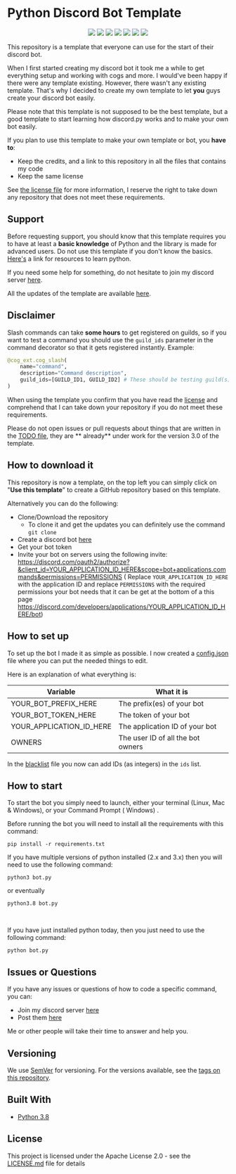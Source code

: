 # Python Discord Bot Template

<p align="center">
  <a href="//discord.gg/HzJ3Gfr"><img src="https://img.shields.io/discord/739934735387721768?logo=discord"></a>
  <a href="//github.com/kkrypt0nn/Python-Discord-Bot-Template/releases"><img src="https://img.shields.io/github/v/release/kkrypt0nn/Python-Discord-Bot-Template"></a>
  <a href="//github.com/kkrypt0nn/Python-Discord-Bot-Template/commits/main"><img src="https://img.shields.io/github/last-commit/kkrypt0nn/Python-Discord-Bot-Template"></a>
  <a href="//github.com/kkrypt0nn/Python-Discord-Bot-Template/releases"><img src="https://img.shields.io/github/downloads/kkrypt0nn/Python-Discord-Bot-Template/total"></a>
  <a href="//github.com/kkrypt0nn/Python-Discord-Bot-Template/blob/main/LICENSE.md"><img src="https://img.shields.io/github/license/kkrypt0nn/Python-Discord-Bot-Template"></a>
  <a href="//github.com/kkrypt0nn/Python-Discord-Bot-Template"><img src="https://img.shields.io/github/languages/code-size/kkrypt0nn/Python-Discord-Bot-Template"></a>
  <a href="//github.com/kkrypt0nn/Python-Discord-Bot-Template/issues"><img src="https://img.shields.io/github/issues-raw/kkrypt0nn/Python-Discord-Bot-Template"></a>
</p>

This repository is a template that everyone can use for the start of their discord bot.

When I first started creating my discord bot it took me a while to get everything setup and working with cogs and more.
I would've been happy if there were any template existing. However, there wasn't any existing template. That's why I
decided to create my own template to let <b>you</b> guys create your discord bot easily.

Please note that this template is not supposed to be the best template, but a good template to start learning how
discord.py works and to make your own bot easily.

If you plan to use this template to make your own template or bot, you **have to**:

- Keep the credits, and a link to this repository in all the files that contains my code
- Keep the same license

See [the license file](https://github.com/kkrypt0nn/Python-Discord-Bot-Template/blob/master/LICENSE.md) for more
information, I reserve the right to take down any repository that does not meet these requirements.

## Support

Before requesting support, you should know that this template requires you to have at least a **basic knowledge** of
Python and the library is made for advanced users. Do not use this template if you don't know the
basics. [Here's](https://pythondiscord.com/pages/resources) a link for resources to learn python.

If you need some help for something, do not hesitate to join my discord server [here](https://discord.gg/mTBrXyWxAF).

All the updates of the template are available [here](UPDATES.md).

## Disclaimer

Slash commands can take **some hours** to get registered on guilds, so if you want to test a command you should use
the `guild_ids` parameter in the command decorator so that it gets registered instantly. Example:

```py
@cog_ext.cog_slash(
    name="command",
    description="Command description",
    guild_ids=[GUILD_ID1, GUILD_ID2] # These should be testing guild(s) ID, as always: an integer.
)
```

When using the template you confirm that you have read the [license](LICENSE.md) and comprehend that I can take down
your repository if you do not meet these requirements.

Please do not open issues or pull requests about things that are written in the [TODO file](TODO.md), they are **
already** under work for the version 3.0 of the template.

## How to download it

This repository is now a template, on the top left you can simply click on "**Use this template**" to create a GitHub
repository based on this template.

Alternatively you can do the following:

* Clone/Download the repository
    * To clone it and get the updates you can definitely use the command
      `git clone`
* Create a discord bot [here](https://discord.com/developers/applications)
* Get your bot token
* Invite your bot on servers using the following invite:
  https://discord.com/oauth2/authorize?&client_id=YOUR_APPLICATION_ID_HERE&scope=bot+applications.commands&permissions=PERMISSIONS (
  Replace `YOUR_APPLICATION_ID_HERE` with the application ID and replace `PERMISSIONS` with the required permissions your bot needs that it can be get at the bottom of a this page https://discord.com/developers/applications/YOUR_APPLICATION_ID_HERE/bot)

## How to set up

To set up the bot I made it as simple as possible. I now created a [config.json](config.json) file where you can put the
needed things to edit.

Here is an explanation of what everything is:

| Variable                  | What it is                                                            |
| ------------------------- | ----------------------------------------------------------------------|
| YOUR_BOT_PREFIX_HERE      | The prefix(es) of your bot                                            |
| YOUR_BOT_TOKEN_HERE       | The token of your bot                                                 |
| YOUR_APPLICATION_ID_HERE  | The application ID of your bot                                        |
| OWNERS                    | The user ID of all the bot owners                                     |

In the [blacklist](blacklist.json) file you now can add IDs (as integers) in the `ids` list.

## How to start

To start the bot you simply need to launch, either your terminal (Linux, Mac & Windows), or your Command Prompt (
Windows)
.

Before running the bot you will need to install all the requirements with this command:

```
pip install -r requirements.txt
```

If you have multiple versions of python installed (2.x and 3.x) then you will need to use the following command:

```
python3 bot.py
```

or eventually

```
python3.8 bot.py
```

<br>

If you have just installed python today, then you just need to use the following command:

```
python bot.py
```

## Issues or Questions

If you have any issues or questions of how to code a specific command, you can:

* Join my discord server [here](https://discord.gg/mTBrXyWxAF)
* Post them [here](https://github.com/kkrypt0nn/Python-Discord-Bot-Template/issues)

Me or other people will take their time to answer and help you.

## Versioning

We use [SemVer](http://semver.org) for versioning. For the versions available, see
the [tags on this repository](https://github.com/kkrypt0nn/Python-Discord-Bot-Template/tags).

## Built With

* [Python 3.8](https://www.python.org/)

## License

This project is licensed under the Apache License 2.0 - see the [LICENSE.md](LICENSE.md) file for details
